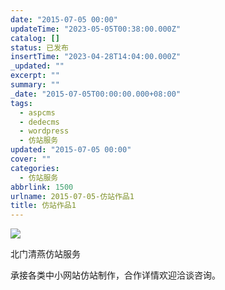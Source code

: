 ```yaml
---
date: "2015-07-05 00:00"
updateTime: "2023-05-05T00:38:00.000Z"
catalog: []
status: 已发布
insertTime: "2023-04-28T14:04:00.000Z"
_updated: ""
excerpt: ""
summary: ""
_date: "2015-07-05T00:00:00.000+08:00"
tags:
  - aspcms
  - dedecms
  - wordpress
  - 仿站服务
updated: "2015-07-05 00:00"
cover: ""
categories:
  - 仿站服务
abbrlink: 1500
urlname: 2015-07-05-仿站作品1
title: 仿站作品1
---
```


![](https://image.bmqy.net/upload/Fpx-2_Gy7pTWY219mEo5urslZ2V2.jpg)

北门清燕仿站服务

承接各类中小网站仿站制作，合作详情欢迎洽谈咨询。
